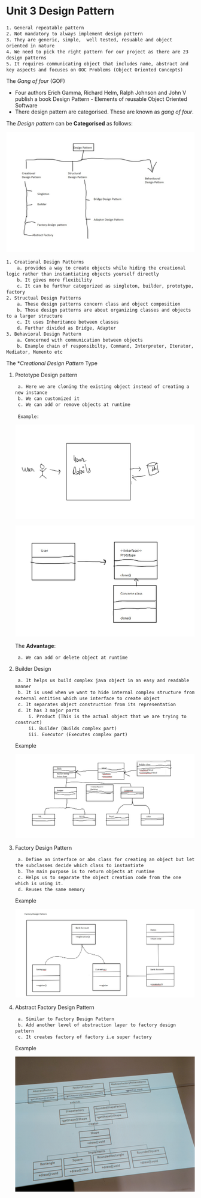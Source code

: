 # Unit 3 Design Pattern

    1. General repeatable pattern
    2. Not mandatory to always implement design pattern
    3. They are generic, simple,  well tested, resuable and object oriented in nature
    4. We need to pick the right pattern for our project as there are 23 design patterns
    5. It requires communicating object that includes name, abstract and key aspects and focuses on OOC Problems (Object Oriented Concepts)

The *Gang of four* (GOF)

* Four authors Erich Gamma, Richard Helm,  Ralph Johnson and John V publish a book Design Pattern - Elements of reusable Object Oriented Software
* There design pattern are categorised. These are known as *gang of four*.

The *Design pattern* can be **Categorised** as follows:

![Img 8](./Images/Design%20Patterns.jpg)

    1. Creational Design Patterns
        a. provides a way to create objects while hiding the creational logic rather than instantiating objects yourself directly
        b. It gives more flexibility
        c. It can be furthur categorized as singleton, builder, prototype, factory
    2. Structual Design Patterns
        a. These design patterns concern class and object composition
        b. Those design patterns are about organizing classes and objects to a larger structure
        c. It uses Inheritance between classes
        d. Furthur divided as Bridge, Adapter
    3. Behavioral Design Pattern
        a. Concerned with communication between objects
        b. Example chain of responsibilty, Command, Interpreter, Iterator, Mediator, Memento etc

The **Creational Design Pattern* Type

1. Prototype Design pattern

        a. Here we are cloning the existing object instead of creating a new instance
        b. We can customized it 
        c. We can add or remove objects at runtime

        Example:

    ![Img 9](./Images/prototype.jpg)

    ![Img 10](./Images/prototype2.jpg)

    The **Advantage**:

        a. We can add or delete object at runtime

2. Builder Design

        a. It helps us build complex java object in an easy and readable manner
        b. It is used when we want to hide internal complex structure from external entities which use interface to create object
        c. It separates object construction from its representation
        d. It has 3 major parts
            i. Product (This is the actual object that we are trying to construct)
            ii. Builder (Builds complex part)
            iii. Executor (Executes complex part)
    Example

    ![img 10](./Images/builder.jpg)

3. Factory Design Pattern

        a. Define an interface or abs class for creating an object but let the subclasses decide which class to instantiate
        b. The main purpose is to return objects at runtime
        c. Helps us to separate the object creation code from the one which is using it.
        d. Reuses the same memory

    Example

    ![img 11](./Images/factoryDesign.jpg)

4. Abstract Factory Design Pattern

        a. Similar to Factory Design Pattern
        b. Add another level of abstraction layer to factory design pattern
        c. It creates factory of factory i.e super factory

    Example

    ![img 12](./Images/AbsFactory.jpg)
